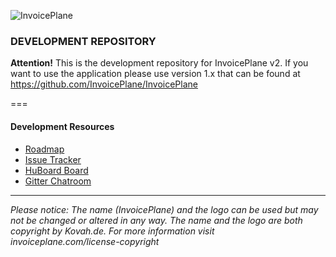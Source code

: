 ![InvoicePlane](http://invoiceplane.com/content/logo/PNG/logo_300x150.png)

### DEVELOPMENT REPOSITORY

**Attention!** This is the development repository for InvoicePlane v2.
If you want to use the application please use version 1.x that can be found at https://github.com/InvoicePlane/InvoicePlane

===

#### Development Resources

* [Roadmap](https://github.com/InvoicePlane/InvoicePlane-v2/wiki/Roadmap)
* [Issue Tracker](https://github.com/InvoicePlane/InvoicePlane-v2/issues)
* [HuBoard Board](https://huboard.com/InvoicePlane/InvoicePlane-v2)
* [Gitter Chatroom](https://gitter.im/InvoicePlane/InvoicePlane-v2)
  
---
  
*Please notice: The name (InvoicePlane) and the logo can be used but may not be changed or altered in any way.
The name and the logo are both copyright by Kovah.de. For more information visit invoiceplane.com/license-copyright*

